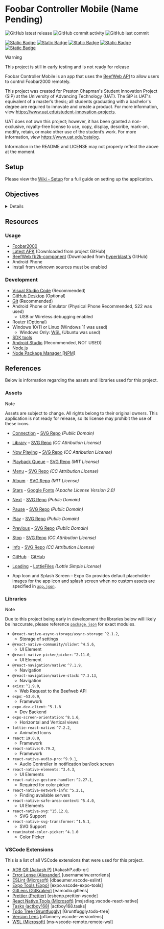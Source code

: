 # Foobar Controller Mobile (Name Pending)

![GitHub latest release](https://img.shields.io/github/v/release/pchapman-uat/Foobar-Controler-Mobile?include_prereleases&display_name=release)
![GitHub commit activity](https://img.shields.io/github/commit-activity/w/pchapman-uat/Foobar-Controler-Mobile)
![GitHub last commit](https://img.shields.io/github/last-commit/pchapman-uat/Foobar-Controler-Mobile)

[![Static Badge](https://img.shields.io/badge/Objective-ACS.1-purple)](https://pchapman-uat.github.io/Boards/ACS/#objective1)
[![Static Badge](https://img.shields.io/badge/Objective-ACS.3-purple)](https://pchapman-uat.github.io/Boards/ACS/#objective3)
[![Static Badge](https://img.shields.io/badge/Objective-ACS.4-purple)](https://pchapman-uat.github.io/Boards/ACS/#objective4)
[![Static Badge](https://img.shields.io/badge/Objective-ACS.5-purple)](https://pchapman-uat.github.io/Boards/ACS/#objective5)
[![Static Badge](https://img.shields.io/badge/Objective-ACS.6-purple)](https://pchapman-uat.github.io/Boards/ACS/#objective6)

> [!WARNING]
> This project is still in early testing and is not ready for release

Foobar Controller Mobile is an app that uses the [BeefWeb API](https://github.com/hyperblast/beefweb) to allow users to control Foobar2000 remotely.

This project was created for Preston Chapman's Student Innovation Project (SIP) at the University of Advancing Technology (UAT). The SIP is UAT's equivalent of a master’s thesis; all students graduating with a bachelor's degree are required to innovate and create a product. For more information, view https://www.uat.edu/student-innovation-projects.

UAT does not own this project; however, it has been granted a non-exclusive, royalty-free license to use, copy, display, describe, mark-on, modify, retain, or make other use of the student’s work. For more information, view https://www.uat.edu/catalog.

Information in the README and LICENSE may not properly reflect the above at the moment.

## Setup

Please view the [Wiki - Setup](https://github.com/pchapman-uat/Foobar-Controler-Mobile/wiki/Setup) for a full guide on setting up the application.

## Objectives

<details>
  
  ### ACS.1: Document the software development process to analyze a problem and to design, build, and test software solutions
  
  This project has full Git Management, with Releases, Versions, and Tags. This project also features a Wiki that provides explanations about the project and how to use the application. Multiple documents have been created documenting the process of creating this application, along with the use of services such as Trello.  

  ### ACS.3 Implement data-driven solutions.

  Although this project does not store any data locally, Foobar2000 uses SQLite to store its data. The Beefweb API provides a uniform way to retrieve data from Foobar2000, including now-playing information, libraries, album art, tags, and more. Understanding how the tags work in Foobar is crucial for this app to function, since all the requests use the tags like `%title%`

  ### ACS.4 Design and implement software solutions for multiple platforms, including mobile devices.
  This project is created in React Native, which means it is supported on Android and iOS. This project can even be modified to work with React Native Web as well, which would allow a web-based interface. However, having this fully client-sided and supported on the web would require a rework, so that is currently not an option. This project is created to be a link between a Computer running any Foobar2000-supported operating system and the user's mobile device. 

  ### ACS.5 Design, develop, and maintain object-oriented software solutions utilizing inheritance, encapsulation, polymorphism, and abstraction.
  This project uses OOP in multiple places, ranging from the base classes for the API, custom elements, as well as types and interfaces. This project uses inheritance with classes like the [Themes](https://github.com/pchapman-uat/Foobar-Controler-Mobile/blob/main/src/classes/Themes.ts), as well as the [Settings](https://github.com/pchapman-uat/Foobar-Controler-Mobile/blob/main/src/classes/Settings.ts) and [Settings Groups](https://github.com/pchapman-uat/Foobar-Controler-Mobile/blob/main/src/classes/SettingGroups.ts). All classes use public/private methods, and some even with `get` methods. Multiple [Settings](https://github.com/pchapman-uat/Foobar-Controler-Mobile/blob/main/src/classes/Settings.ts) classes override methods as needed by their setting type. All [Settings](https://github.com/pchapman-uat/Foobar-Controler-Mobile/blob/main/src/classes/Settings.ts) are generic, which allows for subtypes of different values. The [Themes](https://github.com/pchapman-uat/Foobar-Controler-Mobile/blob/main/src/classes/Themes.ts) use an abstract base class, where each one overrides and fills in the missing values. This allows for each theme to be its own class type, so new values can be adjusted, rather than there being objects for each Theme. [Browser](https://github.com/pchapman-uat/Foobar-Controler-Mobile/blob/main/src/classes/responses/Browser.ts) also uses abstraction as there is a Browser Item, which could be a Folder, or File, there is also recursion and generic, so each folder could have children folders/files, it can also be searched recursively fully, or at a specific depth level. 

  ### 5.6 Within software solutions, describe, implement, and analyze data structure techniques.
  This application deals with a large amount of data, particularly when it comes to the browser. This will be able to recursively do API calls to be able to get the contents of a Folder, with each File/Folder inside of it. This is then displayed to the user, where they can navigate in and out of the folders, can then play the song. 
  
</details>

## Resources

### Usage

- [Foobar2000](https://www.foobar2000.org/)
- [Latest APK](https://github.com/pchapman-uat/Foobar-Controler-Mobile/releases) (Downloaded from project GitHub)
- [BeefWeb fb2k-component](https://github.com/hyperblast/beefweb/releases) (Downloaded from [hyperblast's](https://github.com/hyperblast) GitHub)
- Android Phone
- Install from unknown sources must be enabled

### Development

- [Visual Studio Code](https://code.visualstudio.com/) (Recommended)
- [GitHub Desktop](https://github.com/apps/desktop) (Optional)
- [Git](https://git-scm.com/) (Recommended)
- Android Phone or Emulator (Physical Phone Recommended, S22 was used)
  - USB or Wireless debugging enabled
- Router (Optional)
- Windows 10/11 or Linux (Windows 11 was used)
  - Windows Only: [WSL](https://learn.microsoft.com/en-us/windows/wsl/install) (Ubuntu was used)
- [SDK tools](https://developer.android.com/tools)
- [Android Studio](https://developer.android.com/studio) (Recommended, NOT USED)
- [Node.js](https://nodejs.org/en)
- [Node Package Manager \[NPM\]](https://www.npmjs.com/)

## References

Below is information regarding the assets and libraries used for this project.

### Assets

> [!NOTE]
> Assets are subject to change. All rights belong to their original owners. This application is not ready for release, so its license may prohibit the use of these icons.

- [Connection](./src/assets/navigation/connection.svg) – [SVG Repo](https://www.svgrepo.com/svg/513070/wifi-1029) _(Public Domain)_
- [Library](./src/assets/navigation/library.svg) – [SVG Repo](https://www.svgrepo.com/svg/532810/folder) _(CC Attribution License)_
- [Now Playing](./src/assets/navigation/nowPlaying.svg) – [SVG Repo](https://www.svgrepo.com/svg/532708/music) _(CC Attribution License)_
- [Playback Queue](./src/assets/navigation/playbackQueue.svg) – [SVG Repo](https://www.svgrepo.com/svg/362993/queue-bold) _(MIT License)_
- [Menu](./src/assets/menu.svg) – [SVG Repo](https://www.svgrepo.com/svg/532195/menu) _(CC Attribution License)_
- [Album](./src/assets/library/album.svg) - [SVG Repo](https://www.svgrepo.com/svg/324902/album-open) _(MIT License)_
- [Stars](./src/assets/stars/) - [Google Fonts](https://fonts.google.com/icons?selected=Material+Symbols+Rounded:star_half:FILL@1;wght@400;GRAD@0;opsz@24&icon.query=star&icon.size=24&icon.color=%23000000&icon.platform=web&icon.style=Rounded) _(Apache License Version 2.0)_
- [Next](./src/assets/controls/next.svg) - [SVG Repo](https://www.svgrepo.com/svg/512548/next-998) _(Public Domain)_
- [Pause](./src/assets/controls/pause.svg) - [SVG Repo](https://www.svgrepo.com/svg/512622/pause-1006) _(Public Domain)_
- [Play](./src/assets/controls/play.svg) - [SVG Repo](https://www.svgrepo.com/svg/512667/play-1000) _(Public Domain)_
- [Previous](./src/assets/controls/previous.svg) - [SVG Repo](https://www.svgrepo.com/svg/512685/previous-999) _(Public Domain)_
- [Stop](./src/assets/controls/stop.svg) - [SVG Repo](https://www.svgrepo.com/svg/522297/stop) _(CC Attribution License)_
- [Info](./src/assets/info.svg) - [SVG Repo](https://www.svgrepo.com/svg/524660/info-circle) _(CC Attribution License)_
- [GitHub](./src/assets/icons/) - [GitHub](https://github.com/logos)
- [Loading](./src/assets/lottie/loading.lottie.json) – [LottieFiles](https://lottiefiles.com/free-animation/music-play-Izr4xf80lB) _(Lottie Simple License)_

- App Icon and Splash Screen – Expo Go provides default placeholder images for the app icon and splash screen when no custom assets are specified in [`app.json`](./app.json).

### Libraries

> [!NOTE]
> Due to this project being early in development the libraries below will likely be inaccurate, please reference [`package.json`](./package.json) for exact modules.

- `@react-native-async-storage/async-storage`: `^2.1.2`,
  - Storage of settings
- `@react-native-community/slider`: `^4.5.6`,
  - UI Element
- `@react-native-picker/picker`: `^2.11.0`,
  - UI Element
- `@react-navigation/native`: `^7.1.9`,
  - Navigation
- `@react-navigation/native-stack`: `^7.3.13`,
  - Navigation
- `axios`: `^1.9.0`,
  - Web Request to the Beefweb API
- `expo`: `~53.0.9`,
  - Framework
- `expo-dev-client`: `^5.1.8`
  - Dev Backend
- `expo-screen-orientation`: `^8.1.6`,
  - Horizontal and Vertical views
- `lottie-react-native`: `^7.2.2`,
  - Animated Icons
- `react`: `19.0.0`,
  - Framework
- `react-native`: `0.79.2`,
  - Framework
- `react-native-audio-pro`: `^9.9.1`,
  - Audio Controller in notification bar/lock screen
- `react-native-elements`: `^3.4.3`,
  - UI Elements
- `react-native-gesture-handler`: `^2.27.1`,
  - Required for color picker
- `react-native-network-info`: `^5.2.1`,
  - Finding available servers
- `react-native-safe-area-context`: `^5.4.0`,
  - UI Elements
- `react-native-svg`: `^15.12.0`,
  - SVG Support
- `react-native-svg-transformer`: `^1.5.1`,
  - SVG Support
- `reanimated-color-picker`: `^4.1.0`
  - Color Picker

### VSCode Extensions

This is a list of all VSCode extensions that were used for this project.

- [ADB QR (Aakash P)](https://marketplace.visualstudio.com/items?itemName=AakashP.adb-qr) [AakashP.adb-qr]
- [Error Lense (Alexander)](https://marketplace.visualstudio.com/items?itemName=usernamehw.errorlens) [usernamehw.errorlens]
- [ESLint (Microsoft)](https://marketplace.visualstudio.com/items?itemName=dbaeumer.vscode-eslint) [dbaeumer.vscode-eslint]
- [Expo Tools (Expo)](https://marketplace.visualstudio.com/items?itemName=expo.vscode-expo-tools) [expo.vscode-expo-tools]
- [GitLens (GitKraken)](https://marketplace.visualstudio.com/items?itemName=eamodio.gitlens) [eamodio.gitlens]
- [Prettier (Prettier)](https://marketplace.visualstudio.com/items?itemName=esbenp.prettier-vscode) [esbenp.prettier-vscode]
- [React Native Tools (Microsoft)](https://marketplace.visualstudio.com/items?itemName=msjsdiag.vscode-react-native) [msjsdiag.vscode-react-native]
- [Tasks (actboy168)](https://marketplace.visualstudio.com/items?itemName=actboy168.tasks) [actboy168.tasks]
- [Todo Tree (Gruntfuggly)](https://marketplace.visualstudio.com/items?itemName=Gruntfuggly.todo-tree) [Gruntfuggly.todo-tree]
- [Version Lens](https://marketplace.visualstudio.com/items?itemName=pflannery.vscode-versionlens) [pflannery.vscode-versionlens]
- [WSL (Microsoft)](https://marketplace.visualstudio.com/items?itemName=ms-vscode-remote.remote-wsl) [ms-vscode-remote.remote-wsl]

